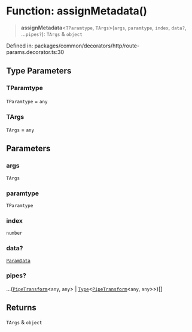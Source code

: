 # Function: assignMetadata()

> **assignMetadata**\<`TParamtype`, `TArgs`\>(`args`, `paramtype`, `index`, `data?`, ...`pipes?`): `TArgs` & `object`

Defined in: packages/common/decorators/http/route-params.decorator.ts:30

## Type Parameters

### TParamtype

`TParamtype` = `any`

### TArgs

`TArgs` = `any`

## Parameters

### args

`TArgs`

### paramtype

`TParamtype`

### index

`number`

### data?

[`ParamData`](../type-aliases/ParamData.md)

### pipes?

...([`PipeTransform`](../interfaces/PipeTransform.md)\<`any`, `any`\> \| [`Type`](../interfaces/Type.md)\<[`PipeTransform`](../interfaces/PipeTransform.md)\<`any`, `any`\>\>)[]

## Returns

`TArgs` & `object`
